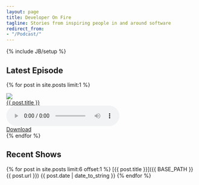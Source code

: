 ```yaml
---
layout: page
title: Developer On Fire
tagline: Stories from inspiring people in and around software
redirect_from:
- "/Podcast/"
---
```

{% include JB/setup %}

## Latest Episode

{% for post in site.posts limit:1 %}
  <div class="row">
    <div class="col-xs-6 col-sm-4 col-md-2 text-center">
      <img class="img guest" src="{{ post.image }}" />
    </div>
    <div class="col-xs-6 col-sm-8 col-md-10 text-center vertical-center">
      <div>
        <a href="{{ BASE_PATH }}{{ post.url }}">{{ post.title }}</a>
      </div>
    </div>
    <div class="col-xs-12 medium">
      <div>
        <audio src="{{ post.link }}" controls="controls"></audio>
      </div>
      <div>
        <a href="{{ post.link }}" target="_blank">Download</a>
      </div>
    </div>
  </div>
{% endfor %}

## Recent Shows

{% for post in site.posts limit:6 offset:1 %}
  [{{ post.title }}]({{ BASE_PATH }}{{ post.url }})
  {{ post.date | date_to_string }}
{% endfor %}
